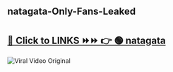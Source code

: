 
 ## natagata-Only-Fans-Leaked

# <h2><a href="https://clipsfans.com/natagata&ref=git">🔗 Click to LINKS ⏩⏩ 👉 🟢 natagata </a></h2>

<a href="https://clipsfans.com/natagata&ref=git" rel="nofollow" data-target="animated-image.originalLink"><img src="https://i.ibb.co.com/xMMVF88/686577567.gif" alt="Viral Video Original" style="max-width: 100%; display: inline-block;" data-target="animated-image.originalImage"></a>
